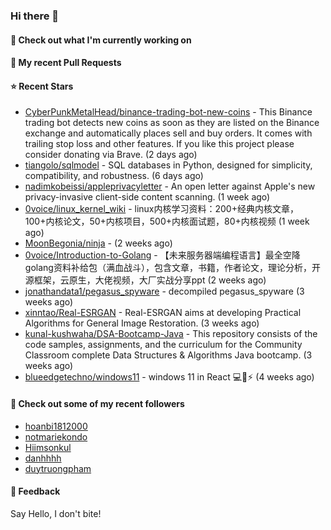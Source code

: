 ### Hi there 👋

#### 👷 Check out what I'm currently working on

#### 🔨 My recent Pull Requests


#### ⭐ Recent Stars

- [CyberPunkMetalHead/binance-trading-bot-new-coins](https://github.com/CyberPunkMetalHead/binance-trading-bot-new-coins) - This Binance trading bot detects new coins as soon as they are listed on the Binance exchange and automatically places sell and buy orders. It comes with trailing stop loss and other features. If you like this project please consider donating via Brave. (2 days ago)
- [tiangolo/sqlmodel](https://github.com/tiangolo/sqlmodel) - SQL databases in Python, designed for simplicity, compatibility, and robustness. (6 days ago)
- [nadimkobeissi/appleprivacyletter](https://github.com/nadimkobeissi/appleprivacyletter) - An open letter against Apple&#39;s new privacy-invasive client-side content scanning. (1 week ago)
- [0voice/linux_kernel_wiki](https://github.com/0voice/linux_kernel_wiki) - linux内核学习资料：200&#43;经典内核文章，100&#43;内核论文，50&#43;内核项目，500&#43;内核面试题，80&#43;内核视频 (1 week ago)
- [MoonBegonia/ninja](https://github.com/MoonBegonia/ninja) -  (2 weeks ago)
- [0voice/Introduction-to-Golang](https://github.com/0voice/Introduction-to-Golang) - 【未来服务器端编程语言】最全空降golang资料补给包（满血战斗），包含文章，书籍，作者论文，理论分析，开源框架，云原生，大佬视频，大厂实战分享ppt (2 weeks ago)
- [jonathandata1/pegasus_spyware](https://github.com/jonathandata1/pegasus_spyware) - decompiled pegasus_spyware (3 weeks ago)
- [xinntao/Real-ESRGAN](https://github.com/xinntao/Real-ESRGAN) - Real-ESRGAN aims at developing Practical Algorithms for General Image Restoration. (3 weeks ago)
- [kunal-kushwaha/DSA-Bootcamp-Java](https://github.com/kunal-kushwaha/DSA-Bootcamp-Java) - This repository consists of the code samples, assignments, and the curriculum for the Community Classroom complete Data Structures &amp; Algorithms Java bootcamp. (3 weeks ago)
- [blueedgetechno/windows11](https://github.com/blueedgetechno/windows11) - windows 11 in React 💻🌈⚡ (4 weeks ago)

#### 👯 Check out some of my recent followers

- [hoanbi1812000](https://github.com/hoanbi1812000)
- [notmariekondo](https://github.com/notmariekondo)
- [Hiimsonkul](https://github.com/Hiimsonkul)
- [danhhhh](https://github.com/danhhhh)
- [duytruongpham](https://github.com/duytruongpham)

#### 💬 Feedback

Say Hello, I don't bite!